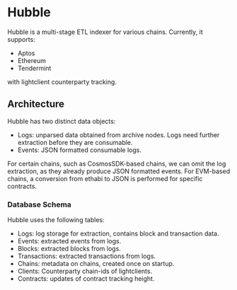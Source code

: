 # Hubble

Hubble is a multi-stage ETL indexer for various chains. Currently, it supports:

- Aptos
- Ethereum
- Tendermint

with lightclient counterparty tracking.

## Architecture

Hubble has two distinct data objects:

- Logs: unparsed data obtained from archive nodes. Logs need further extraction before they are consumable.
- Events: JSON formatted consumable logs.

For certain chains, such as CosmosSDK-based chains, we can omit the log extraction, as they already produce JSON formatted events. For EVM-based chains, a conversion from ethabi to JSON is performed for specific contracts.

### Database Schema

Hubble uses the following tables:

- Logs: log storage for extraction, contains block and transaction data.
- Events: extracted events from logs.
- Blocks: extracted blocks from logs.
- Transactions: extracted transactions from logs.
- Chains: metadata on chains, created once on startup.
- Clients: Counterparty chain-ids of lightclients.
- Contracts: updates of contract tracking height.
